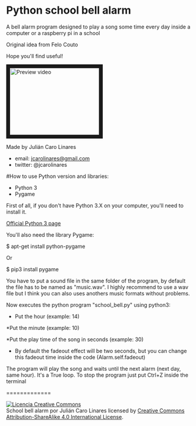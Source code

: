 # Python school bell alarm
A bell alarm program designed to play a song some time every day inside a computer or a raspberry pi in a school

Original idea from Felo Couto

Hope you'll find useful!

<a href="https://youtu.be/AnBly9F83Wk" target="_blank">
<img src="http://img.youtube.com/AnBly9F83Wk/0.jpg"
alt="Preview video" width="240" height="180" border="10" /></a>

Made by Julián Caro Linares

* email: jcarolinares@gmail.com
* twitter: @jcarolinares

#How to use
Python version and libraries:
* Python 3
* Pygame

First of all, if you don't have Python 3.X on your computer, you'll need to install it.

<a href="https://www.python.org/downloads/">Official Python 3 page</a>

You'll also need the library Pygame:

$ apt-get install python-pygame

Or

$ pip3 install pygame

You have to put a sound file in the same folder of the program, by default the file has to be named as "music.wav". I highly recommend to use a wav file but I think you can also uses anothers music formats without problems.

Now executes the python program "school_bell.py" using python3:

* Put the hour (example: 14)

*Put the minute (example: 10)

*Put the play time of the song in seconds (example: 30)

* By default the fadeout effect will be two seconds, but you can change this fadeout time inside the code (Alarm.self.fadeout)

The program will play the song and waits until the next alarm (next day, same hour). It's a True loop. To stop the program just put Ctrl+Z inside the terminal



=============

<a rel="license" href="http://creativecommons.org/licenses/by-sa/4.0/"><img alt="Licencia Creative Commons" style="border-width:0" src="https://i.creativecommons.org/l/by-sa/4.0/88x31.png" /></a><br /><span xmlns:dct="http://purl.org/dc/terms/" property="dct:title">School bell alarm</span> por <span xmlns:cc="http://creativecommons.org/ns#" property="cc:attributionName">Julián Caro Linares</span> licensed by <a rel="license" href="http://creativecommons.org/licenses/by-sa/4.0/">Creative Commons Attribution-ShareAlike 4.0 International License</a>.<br /><br />
